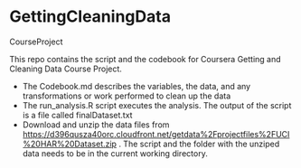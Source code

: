 # GettingCleaningData
CourseProject

This repo contains the script and the codebook for Coursera Getting and Cleaning Data Course Project.

* The Codebook.md describes the variables, the data, and any transformations or work performed to clean up the data
* The run_analysis.R script executes the analysis. The output of the script is a file called finalDataset.txt
* Download and unzip the data files from https://d396qusza40orc.cloudfront.net/getdata%2Fprojectfiles%2FUCI%20HAR%20Dataset.zip . The script and the folder with the unziped data needs to be in the current working directory.
